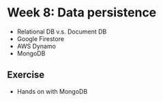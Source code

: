 # Week 8: Data persistence

- Relational DB v.s. Document DB
- Google Firestore
- AWS Dynamo
- MongoDB

## Exercise

- Hands on with MongoDB

